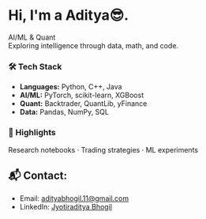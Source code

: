  # Hi, I'm a Aditya😎.

AI/ML & Quant  
Exploring intelligence through data, math, and code.

### 🛠 Tech Stack
- **Languages:** Python, C++, Java  
- **AI/ML:** PyTorch, scikit-learn, XGBoost  
- **Quant:** Backtrader, QuantLib, yFinance  
- **Data:** Pandas, NumPy, SQL

### 📌 Highlights
Research notebooks · Trading strategies · ML experiments


## 📬 Contact:
- Email: [adityabhogil.11@gmail.com](mailto:adityabhogil.11@gmail.com)
- LinkedIn: [Jyotiraditya Bhogil](https://www.linkedin.com/in/jyotiraditya-bhogil-853a99246/)

 
